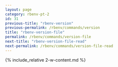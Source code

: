 ```yaml
---
layout: page
category: rbenv-pt-2
id: 31
previous-title: "rbenv-version"
previous-permalink: /rbenv/commands/version
title: "rbenv-version-file"
permalink: /rbenv/commands/version-file
next-title: "rbenv-version-file-read"
next-permalink: /rbenv/commands/version-file-read
---
```


{% include_relative 2-w-content.md %}
